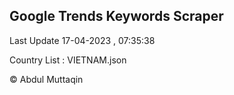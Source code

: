 

## Google Trends Keywords Scraper 
 
Last Update 17-04-2023 , 07:35:38

Country List :
VIETNAM.json



© Abdul Muttaqin 
